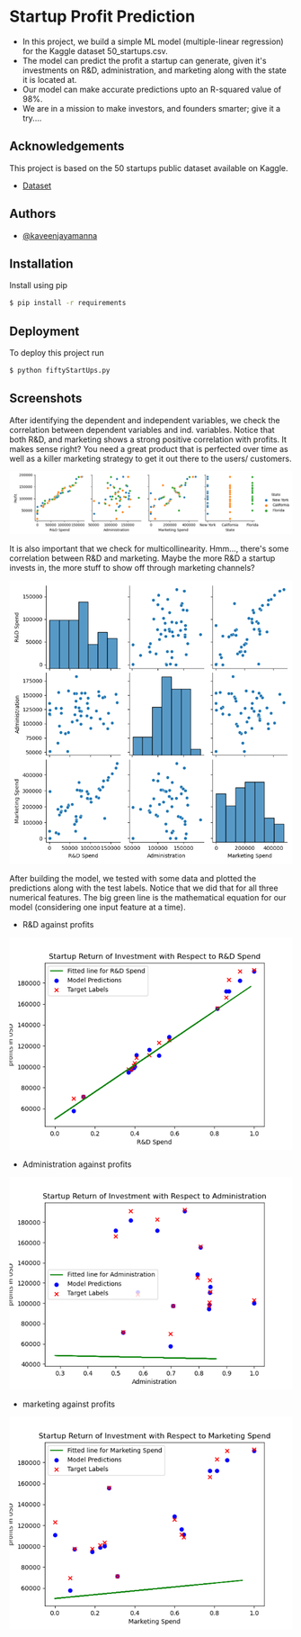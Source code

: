 
# Startup Profit Prediction

* In this project, we build a simple ML model (multiple-linear regression) for the Kaggle dataset 50_startups.csv.
* The model can predict the profit a startup can generate, given it's investments on R&D, administration, and marketing along with the state it is located at.
* Our model can make accurate predictions upto an R-squared value of 98%. 
* We are in a mission to make investors, and founders smarter; give it a try....

## Acknowledgements
This project is based on the 50 startups public dataset available on Kaggle.

 - [Dataset](https://www.kaggle.com/datasets/farhanmd29/50-startups)
 


## Authors
- [@kaveenjayamanna](https://github.com/ktjayamanna)


## Installation

Install using pip

```bash
$ pip install -r requirements
```

## Deployment

To deploy this project run

```bash
$ python fiftyStartUps.py
```



## Screenshots

After identifying the dependent and independent variables, we check the correlation between dependent variables and ind. variables. 
Notice that both R&D, and marketing shows a strong positive correlation with profits. It makes sense right? You need a great product that is perfected over time as well as a killer marketing strategy to
get it out there to the users/ customers.

![Correlation check](https://github.com/ktjayamanna/startupProfitPrediction/blob/main/plots/correlation.png)

It is also important that we check for multicollinearity. Hmm..., there's some correlation between R&D and marketing. Maybe the more R&D a startup invests in, the more stuff to show off through marketing channels?

![multicollinearity check](https://github.com/ktjayamanna/startupProfitPrediction/blob/main/plots/multicollinearity.png)

After building the model, we tested with some data and plotted the predictions along with the test labels. Notice that we did that for all three numerical features. The big green line is the mathematical equation for our model (considering one input feature at a time).

* R&D against profits

![R&D](https://github.com/ktjayamanna/startupProfitPrediction/blob/main/plots/R%26D%20Spend.png)

* Administration against profits

![Admin](https://github.com/ktjayamanna/startupProfitPrediction/blob/main/plots/Administration.png)

* marketing against profits

![Marketing](https://github.com/ktjayamanna/startupProfitPrediction/blob/main/plots/Marketing%20Spend.png)




